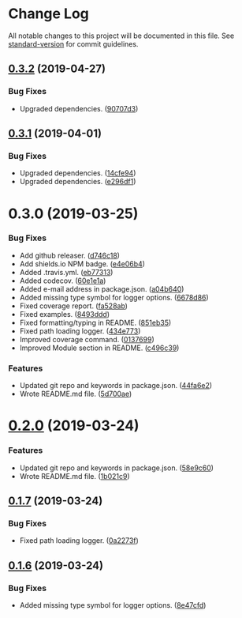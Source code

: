 # Change Log

All notable changes to this project will be documented in this file. See [standard-version](https://github.com/conventional-changelog/standard-version) for commit guidelines.

<a name="0.3.2"></a>
## [0.3.2](https://github.com/thornberger/graublau/compare/v0.3.1...v0.3.2) (2019-04-27)


### Bug Fixes

* Upgraded dependencies. ([90707d3](https://github.com/thornberger/graublau/commit/90707d3))



<a name="0.3.1"></a>
## [0.3.1](https://github.com/thornberger/graublau/compare/v0.3.0...v0.3.1) (2019-04-01)


### Bug Fixes

* Upgraded dependencies. ([14cfe94](https://github.com/thornberger/graublau/commit/14cfe94))
* Upgraded dependencies. ([e296df1](https://github.com/thornberger/graublau/commit/e296df1))



<a name="0.3.0"></a>
# 0.3.0 (2019-03-25)


### Bug Fixes

* Add github releaser. ([d746c18](https://github.com/thornberger/graublau/commit/d746c18))
* Add shields.io NPM badge. ([e4e06b4](https://github.com/thornberger/graublau/commit/e4e06b4))
* Added .travis.yml. ([eb77313](https://github.com/thornberger/graublau/commit/eb77313))
* Added codecov. ([60e1e1a](https://github.com/thornberger/graublau/commit/60e1e1a))
* Added e-mail address in package.json. ([a04b640](https://github.com/thornberger/graublau/commit/a04b640))
* Added missing type symbol for logger options. ([6678d86](https://github.com/thornberger/graublau/commit/6678d86))
* Fixed coverage report. ([fa528ab](https://github.com/thornberger/graublau/commit/fa528ab))
* Fixed examples. ([8493ddd](https://github.com/thornberger/graublau/commit/8493ddd))
* Fixed formatting/typing in README. ([851eb35](https://github.com/thornberger/graublau/commit/851eb35))
* Fixed path loading logger. ([434e773](https://github.com/thornberger/graublau/commit/434e773))
* Improved coverage command. ([0137699](https://github.com/thornberger/graublau/commit/0137699))
* Improved Module section in README. ([c496c39](https://github.com/thornberger/graublau/commit/c496c39))


### Features

* Updated git repo and keywords in package.json. ([44fa6e2](https://github.com/thornberger/graublau/commit/44fa6e2))
* Wrote README.md file. ([5d700ae](https://github.com/thornberger/graublau/commit/5d700ae))



# [0.2.0](https://github.com/thornberger/graublau/compare/v0.1.7...v0.2.0) (2019-03-24)


### Features

* Updated git repo and keywords in package.json. ([58e9c60](https://github.com/thornberger/graublau/commit/58e9c60))
* Wrote README.md file. ([1b021c9](https://github.com/thornberger/graublau/commit/1b021c9))



## [0.1.7](https://github.com/thornberger/graublau/compare/v0.1.6...v0.1.7) (2019-03-24)


### Bug Fixes

* Fixed path loading logger. ([0a2273f](https://github.com/thornberger/graublau/commit/0a2273f))



## [0.1.6](https://github.com/thornberger/graublau/compare/v0.1.5...v0.1.6) (2019-03-24)


### Bug Fixes

* Added missing type symbol for logger options. ([8e47cfd](https://github.com/thornberger/graublau/commit/8e47cfd))
